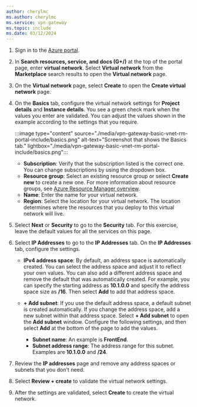 ```yaml
---
author: cherylmc
ms.author: cherylmc
ms.service: vpn-gateway
ms.topic: include
ms.date: 03/12/2024
---
```


1. Sign in to the [Azure portal](https://portal.azure.com).
1. In **Search resources, service, and docs (G+/)** at the top of the portal page, enter **virtual network**. Select **Virtual network** from the **Marketplace** search results to open the **Virtual network** page.
1. On the **Virtual network** page, select **Create** to open the **Create virtual network** page.
1. On the **Basics** tab, configure the virtual network settings for **Project details** and **Instance details**. You see a green check mark when the values you enter are validated. You can adjust the values shown in the example according to the settings that you require.

   :::image type="content" source="./media/vpn-gateway-basic-vnet-rm-portal-include/basics.png" alt-text="Screenshot that shows the Basics tab." lightbox="./media/vpn-gateway-basic-vnet-rm-portal-include/basics.png":::

   * **Subscription**: Verify that the subscription listed is the correct one. You can change subscriptions by using the dropdown box.
   * **Resource group**: Select an existing resource group or select **Create new** to create a new one. For more information about resource groups, see [Azure Resource Manager overview](../articles/azure-resource-manager/management/overview.md#resource-groups).
   * **Name**: Enter the name for your virtual network.
   * **Region**: Select the location for your virtual network. The location determines where the resources that you deploy to this virtual network will live.

1. Select **Next** or **Security** to go to the **Security** tab. For this exercise, leave the default values for all the services on this page.

1. Select **IP Addresses** to go to the **IP Addresses** tab. On the **IP Addresses** tab, configure the settings.

   * **IPv4 address space**: By default, an address space is automatically created. You can select the address space and adjust it to reflect your own values. You can also add a different address space and remove the default that was automatically created. For example, you can specify the starting address as **10.1.0.0** and specify the address space size as **/16**. Then select **Add** to add that address space.
   * **+ Add subnet**: If you use the default address space, a default subnet is created automatically. If you change the address space, add a new subnet within that address space. Select **+ Add subnet** to open the **Add subnet** window. Configure the following settings, and then select **Add** at the bottom of the page to add the values.

     * **Subnet name**: An example is **FrontEnd**.
     * **Subnet address range**: The address range for this subnet. Examples are **10.1.0.0** and **/24**.

1. Review the **IP addresses** page and remove any address spaces or subnets that you don't need.
1. Select **Review + create** to validate the virtual network settings.
1. After the settings are validated, select **Create** to create the virtual network.
